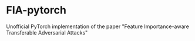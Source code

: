 # FIA-pytorch
Unofficial PyTorch implementation of the paper "Feature Importance-aware Transferable Adversarial Attacks"

